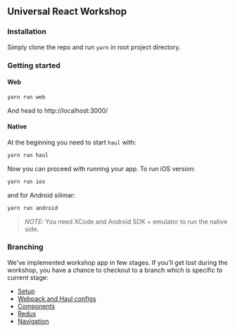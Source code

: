## Universal React Workshop

### Installation

Simply clone the repo and run `yarn` in root project directory.

### Getting started

#### Web

```bash
yarn run web
```

And head to http://localhost:3000/

#### Native

At the beginning you need to start `haul` with:

```bash
yarn run haul
```

Now you can proceed with running your app.
To run iOS version:

```bash
yarn run ios
```

and for Android silimar:

```bash
yarn run android
```

> *NOTE:* You need XCode and Android SDK + emulator to run the native side.

### Branching

We've implemented workshop app in few stages.
If you'll get lost during the workshop, you have a chance to checkout to a branch which is specific to current stage:

- [Setup](https://github.com/callstack-io/universal-react-app/tree/01-Setup)
- [Webpack and Haul configs](https://github.com/callstack-io/universal-react-app/tree/02-Config-Webpack-And-Haul)
- [Components](https://github.com/callstack-io/universal-react-app/tree/03-Add-Shared-Components)
- [Redux](https://github.com/callstack-io/universal-react-app/tree/04-Logic-Layer)
- [Navigation](https://github.com/callstack-io/universal-react-app/tree/05-Navigation)
